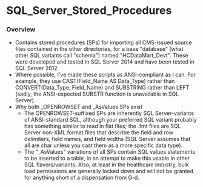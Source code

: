 # SQL_Server_Stored_Procedures

### Overview
  * Contains stored procedures (SPs) for importing all CMS-issued source files contained in the other directories, for a base "database" (what other SQL variants call "schema") named "HCDataMart_Devt". These were developed and tested in SQL Server 2014 and have been tested in SQL Server 2012.
  * Where possible, I've made these scripts as ANSI-compliant as I can. For example, they use CAST(Field_Name AS Data_Type) rather than CONVERT(Data_Type, Field_Name) and SUBSTRING rather than LEFT (sadly, the ANSI-expected SUBSTR function is unavailable in SQL Server). 
  * Why both \_OPENROWSET and \_AsValues SPs exist
    - The OPENROWSET-suffixed SPs are inherently SQL Server-variants of ANSI-standard SQL, although your preferred SQL variant probably has something similar to read in flat files; the .fmt files are SQL Server non-XML format files that describe the field and row delimiters, field names, and field widths (SQL Server assumes that all are char unless you cast them as a more specific data type). 
    - The "_AsValues" variations of all SPs contain SQL values statements to be inserted to a table, in an attempt to make this usable in other SQL flavors/variants. Also, at least in the healthcare industry, bulk load permissions are generally locked down and will not be granted for anything short of a dispensation from G-d.